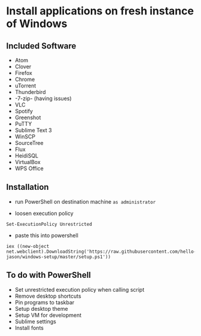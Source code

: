 # Install applications on fresh instance of Windows

## Included Software

* Atom
* Clover
* Firefox
* Chrome
* uTorrent
* Thunderbird
* -7-zip- (having issues)
* VLC
* Spotify
* Greenshot
* PuTTY
* Sublime Text 3
* WinSCP
* SourceTree
* Flux
* HeidiSQL
* VirtualBox
* WPS Office

## Installation

* run PowerShell on destination machine `as administrator`

* loosen execution policy

```
Set-ExecutionPolicy Unrestricted
```

* paste this into powershell

```
iex ((new-object net.webclient).DownloadString('https://raw.githubusercontent.com/hello-jason/windows-setup/master/setup.ps1'))
```

## To do with PowerShell

* Set unrestricted execution policy when calling script
* Remove desktop shortcuts
* Pin programs to taskbar
* Setup desktop theme
* Setup VM for development
* Sublime settings
* Install fonts